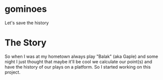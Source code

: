 # gominoes
Let's save the history

# The Story
So when I was at my hometown always play "Balak" (aka Gaple) and some night I just thought that maybe it'll be cool we calculate our point(s) and have the history of our plays on a platform. So I started working on this project.
